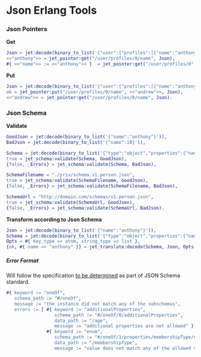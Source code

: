 # Json Erlang Tools

### Json Pointers

__Get__

```erlang
Json = jet:decode(binary_to_list('{"user":{"profiles":[{"name":"anthony"}]}}')),
<<"anthony">> = jet_pointer:get("/user/profiles/0/name", Json),
#{ <<"name">> := <<"anthony">> }  = jet_pointer:get("/user/profiles/0", Data).
```

__Put__

```erlang
Json = jet:decode(binary_to_list('{"user":{"profiles":[{"name":"anthony"}]}}')),
ok = jet_pointer:put("/user/profiles/0/name", <<"andrew">>, Json),
<<"andrew">> = jet_pointer:get("/user/profiles/0/name", Json).
```

### Json Schema

__Validate__

```erlang
GoodJson = jet:decode(binary_to_list('{"name":"anthony"}')),
BadJson = jet:decode(binary_to_list('{"name":10}')),

Schema = jet:decode(binary_to_list('{"type":"object","properties":{"name":{"type":"string"}}')),
true = jet_schema:validate(Schema, GoodJson),
{false, _Errors} = jet_schema:validate(Schema, BadJson),

SchemaFilename = "./priv/schema.v1.person.json",
true = jet_schema:validate(SchemaFilename, GoodJson),
{false, _Errors} = jet_schema:validate(SchemaFilename, BadJson),

SchemaUrl = "http://domain.com/schemas/v1.person.json",
true = jet_schema:validate(SchemaUrl, GoodJson),
{false, _Errors} = jet_schema:validate(SchemaUrl, BadJson).
```

__Transform according to Json Schema__

```erlang
Json = jet:decode(binary_to_list('{"name":"anthony"}')),
Schema = jet:decode(binary_to_list('{"type":"object","properties":{"name":{"type":"string"}}')),
Opts = #{ key_type => atom, string_type => list },
{ok, #{ name => "anthony" }} = jet_translate:decode(Schema, Json, Opts).
```

##### Error Format

Will follow the specification [to be determined](https://github.com/json-schema-org/json-schema-spec/issues/643) as part of JSON Schema standard.

```erlang
#{ keyword := "oneOf",
   schema_path := "#/oneOf",
   message := "the instance did not match any of the subschemas",
   errors := [ #{ keyword := "additionalProperties",
                  schema_path := "#/oneOf/0/additionalProperties",
                  data_path := "/age",
                  message := "additional properties are not allowed" },
               #{ keyword := "enum",
                  schema_path := "#/oneOf/1/properties/membershipType/enum",
                  data_path := "/membershipType",
                  message := "value does not match any of the allowed values" } ] }.
```
